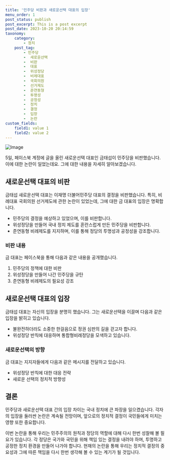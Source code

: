 ```yaml
---
title: '민주당 비판과 새로운선택 대표의 입장'
menu_order: 1
post_status: publish
post_excerpt: This is a post excerpt
post_date: 2023-10-20 20:14:59
taxonomy:
    category:
        - 정치
    post_tag:
        - 민주당
        -  새로운선택
        -  비판
        -  대표
        -  위성정당
        -  비례대표
        -  국회의원
        -  선거제도
        -  준연동형
        -  투명성
        -  공정성
        -  정치
        -  결정
        -  입장
        -  논란
custom_fields:
    field1: value 1
    field2: value 2
---
```


![Image](https://imgnews.pstatic.net/image/011/2024/02/06/0004296545_001_20240206104501028.jpg?type=w647)


5일, 페이스북 계정에 글을 올린 새로운선택 대표인 금태섭이 민주당을 비판했습니다. 이에 대한 논란이 일었는데요. 그에 대한 내용을 자세히 알아보겠습니다.

## 새로운선택 대표의 비판
금태섭 새로운선택 대표는 이재명 더불어민주당 대표의 결정을 비판했습니다. 특히, 비례대표 국회의원 선거제도에 관한 논란이 있었는데, 그에 대한 금 대표의 입장은 명확합니다.
- 민주당의 결정을 예상하고 있었으며, 이를 비판합니다.
- 위성정당을 만들어 국내 정치 제도를 혼란스럽게 만든 민주당을 비판합니다.
- 준연동형 비례제도를 지지하며, 이를 통해 정당의 투명성과 공정성을 강조합니다.

### 비판 내용
금 대표는 페이스북을 통해 다음과 같은 내용을 공개했습니다.
1. 민주당의 정책에 대한 비판
2. 위성정당을 만들어 나간 민주당을 규탄
3. 준연동형 비례제도의 필요성 강조

## 새로운선택 대표의 입장
금태섭 대표는 자신의 입장을 분명히 했습니다. 그는 새로운선택을 이끌며 다음과 같은 입장을 밝히고 있습니다.
- 불완전하더라도 소중한 한걸음으로 정권 심판의 길을 걷고자 합니다.
- 위성정당 반칙에 대응하며 통합형비례정당을 모색하고 있습니다.

### 새로운선택의 방향
금 대표는 지지자들에게 다음과 같은 메시지를 전달하고 있습니다.
- 위성정당 반칙에 대한 대응 전략
- 새로운 선택의 정치적 방향성

## 결론
민주당과 새로운선택 대표 간의 입장 차이는 국내 정치에 큰 파장을 일으켰습니다. 각자의 입장을 둘러싼 논란은 계속될 전망이며, 앞으로의 정치적 결정이 국민들에게 미치는 영향 또한 중요합니다.

이번 논란을 통해 우리는 민주주의의 원칙과 정당의 역할에 대해 다시 한번 성찰해 볼 필요가 있습니다. 각 정당은 국가와 국민을 위해 책임 있는 결정을 내려야 하며, 투명하고 공정한 정치 환경을 만들어 나가야 합니다. 현재의 논란을 통해 우리는 정치적 결정의 중요성과 그에 따른 책임을 다시 한번 생각해 볼 수 있는 계기가 될 것입니다.
